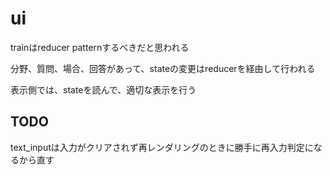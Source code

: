 # ui

trainはreducer patternするべきだと思われる

分野、質問、場合、回答があって、stateの変更はreducerを経由して行われる

表示側では、stateを読んで、適切な表示を行う

## TODO

text_inputは入力がクリアされず再レンダリングのときに勝手に再入力判定になるから直す
